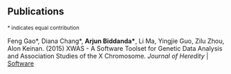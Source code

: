 
## Publications


<sup>* indicates equal contribution</sup>


Feng Gao*, Diana Chang*, <strong>Arjun Biddanda*</strong>, Li Ma, Yingjie Guo, Zilu Zhou, Alon Keinan. (2015) XWAS - A Software Toolset for Genetic Data Analysis and Association Studies of the X Chromosome. _Journal of Heredity_ | [Software](http://keinanlab.cb.bscb.cornell.edu/content/xwas)